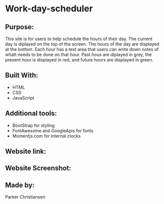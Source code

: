 # Work-day-scheduler

## Purpose:
This site is for users to help schedule the hours of their day. The current day is diplayed on the top of the screen. The hours of the day are displayed at the bottom. Each hour has a text area that users can write down notes of whatt needs to be done on that hour. Past hous are diplayed in grey, the present hour is displayed in red, and future hours are displayed in green.

## Built With:
* HTML
* CSS
* JavaScript

## Additional tools:
* BootStrap for styling
* FontAwesome and GoogleApis for fonts
* Momentjs.com for internal clocks

## Website link:


## Website Screenshot:

## Made by:
Parker Christiansen